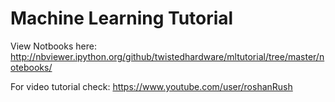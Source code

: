 Machine Learning Tutorial
=========================

View Notbooks here:
http://nbviewer.ipython.org/github/twistedhardware/mltutorial/tree/master/notebooks/

For video tutorial check:
https://www.youtube.com/user/roshanRush
